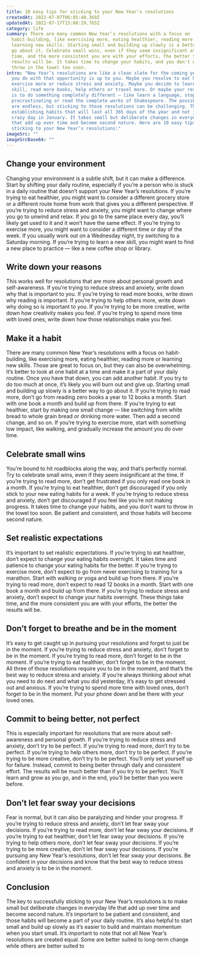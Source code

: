 ```yaml
---
title: 10 easy tips for sticking to your New Year's resolutions
createdAt: 2022-07-07T06:05:40.369Z
updatedAt: 2022-07-17T15:00:29.765Z
category: life
summary: There are many common New Year’s resolutions with a focus on
  habit-building, like exercising more, eating healthier, reading more or
  learning new skills. Starting small and building up slowly is a better way to
  go about it. Celebrate small wins, even if they seem insignificant at the
  time, and the more consistent you are with your efforts, the better the
  results will be. It takes time to change your habits, and you don't want to
  throw in the towel too soon.
intro: "New Year’s resolutions are like a clean slate for the coming year. What
  you do with that opportunity is up to you. Maybe you resolve to eat healthier,
  exercise more or reduce stress and anxiety. Maybe you decide to learn a new
  skill, read more books, help others or travel more. Or maybe your resolution
  is to do something completely different — like learn a language, stop
  procrastinating or read the complete works of Shakespeare. The possibilities
  are endless, but sticking to those resolutions can be challenging. The key is
  establishing habits that will last all 365 days of the year and not just one
  crazy day in January. It takes small but deliberate changes in everyday life
  that add up over time and become second nature. Here are 10 easy tips for
  sticking to your New Year’s resolutions:"
imageSrc: ""
imageSrcBase64: ""
---
```


## Change your environment

Changing your environment is a subtle shift, but it can make a difference. Start by shifting your daily routine, especially if you’re a person who is stuck in a daily routine that doesn’t support your New Year’s resolutions. If you’re trying to eat healthier, you might want to consider a different grocery store or a different route home from work that gives you a different perspective. If you’re trying to reduce stress and anxiety, you might want to change where you go to unwind and relax. If you go to the same place every day, you’ll likely get used to it and it won’t have the same effect. If you’re trying to exercise more, you might want to consider a different time or day of the week. If you usually work out on a Wednesday night, try switching to a Saturday morning. If you’re trying to learn a new skill, you might want to find a new place to practice — like a new coffee shop or library.

## Write down your reasons

This works well for resolutions that are more about personal growth and self-awareness. If you’re trying to reduce stress and anxiety, write down why that is important to you. If you’re trying to read more books, write down why reading is important. If you’re trying to help others more, write down why doing so is important to you. If you’re trying to be more creative, write down how creativity makes you feel. If you’re trying to spend more time with loved ones, write down how those relationships make you feel.

## Make it a habit

There are many common New Year’s resolutions with a focus on habit-building, like exercising more, eating healthier, reading more or learning new skills. Those are great to focus on, but they can also be overwhelming. It’s better to look at one habit at a time and make it a part of your daily routine. Once you have that down, you can add another habit. If you try to do too much at once, it’s likely you will burn out and give up. Starting small and building up slowly is a better way to go about it. If you’re trying to read more, don’t go from reading zero books a year to 12 books a month. Start with one book a month and build up from there. If you’re trying to eat healthier, start by making one small change — like switching from white bread to whole grain bread or drinking more water. Then add a second change, and so on. If you’re trying to exercise more, start with something low impact, like walking, and gradually increase the amount you do over time.

## Celebrate small wins

You’re bound to hit roadblocks along the way, and that’s perfectly normal. Try to celebrate small wins, even if they seem insignificant at the time. If you’re trying to read more, don’t get frustrated if you only read one book in a month. If you’re trying to eat healthier, don’t get discouraged if you only stick to your new eating habits for a week. If you’re trying to reduce stress and anxiety, don’t get discouraged if you feel like you’re not making progress. It takes time to change your habits, and you don’t want to throw in the towel too soon. Be patient and consistent, and those habits will become second nature.

## Set realistic expectations

It’s important to set realistic expectations. If you’re trying to eat healthier, don’t expect to change your eating habits overnight. It takes time and patience to change your eating habits for the better. If you’re trying to exercise more, don’t expect to go from never exercising to training for a marathon. Start with walking or yoga and build up from there. If you’re trying to read more, don’t expect to read 12 books in a month. Start with one book a month and build up from there. If you’re trying to reduce stress and anxiety, don’t expect to change your habits overnight. These things take time, and the more consistent you are with your efforts, the better the results will be.

## Don’t forget to breathe and be in the moment

It’s easy to get caught up in pursuing your resolutions and forget to just be in the moment. If you’re trying to reduce stress and anxiety, don’t forget to be in the moment. If you’re trying to read more, don’t forget to be in the moment. If you’re trying to eat healthier, don’t forget to be in the moment. All three of those resolutions require you to be in the moment, and that’s the best way to reduce stress and anxiety. If you’re always thinking about what you need to do next and what you did yesterday, it’s easy to get stressed out and anxious. If you’re trying to spend more time with loved ones, don’t forget to be in the moment. Put your phone down and be there with your loved ones.

## Commit to being better, not perfect

This is especially important for resolutions that are more about self-awareness and personal growth. If you’re trying to reduce stress and anxiety, don’t try to be perfect. If you’re trying to read more, don’t try to be perfect. If you’re trying to help others more, don’t try to be perfect. If you’re trying to be more creative, don’t try to be perfect. You’ll only set yourself up for failure. Instead, commit to being better through daily and consistent effort. The results will be much better than if you try to be perfect. You’ll learn and grow as you go, and in the end, you’ll be better than you were before.

## Don’t let fear sway your decisions

Fear is normal, but it can also be paralyzing and hinder your progress. If you’re trying to reduce stress and anxiety, don’t let fear sway your decisions. If you’re trying to read more, don’t let fear sway your decisions. If you’re trying to eat healthier, don’t let fear sway your decisions. If you’re trying to help others more, don’t let fear sway your decisions. If you’re trying to be more creative, don’t let fear sway your decisions. If you’re pursuing any New Year’s resolutions, don’t let fear sway your decisions. Be confident in your decisions and know that the best way to reduce stress and anxiety is to be in the moment.

## Conclusion

The key to successfully sticking to your New Year’s resolutions is to make small but deliberate changes in everyday life that add up over time and become second nature. It’s important to be patient and consistent, and those habits will become a part of your daily routine. It’s also helpful to start small and build up slowly as it’s easier to build and maintain momentum when you start small. It’s important to note that not all New Year’s resolutions are created equal. Some are better suited to long-term change while others are better suited to
